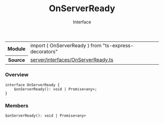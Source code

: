 <header class="symbol-info-header">    <h1 id="onserverready">OnServerReady</h1>    <label class="symbol-info-type-label interface">Interface</label>      </header>
<section class="symbol-info">      <table class="is-full-width">        <tbody>        <tr>          <th>Module</th>          <td>            <div class="lang-typescript">                <span class="token keyword">import</span> { OnServerReady }                 <span class="token keyword">from</span>                 <span class="token string">"ts-express-decorators"</span>                            </div>          </td>        </tr>        <tr>          <th>Source</th>          <td>            <a href="https://romakita.github.io/ts-express-decorators/#//blob/v2.4.1/src/server/interfaces/OnServerReady.ts#L0-L0">                server/interfaces/OnServerReady.ts            </a>        </td>        </tr>                </tbody>      </table>    </section>

### Overview

<pre><code class="typescript-lang"><span class="token keyword">interface</span> OnServerReady <span class="token punctuation">{</span>
    $<span class="token function">onServerReady</span><span class="token punctuation">(</span><span class="token punctuation">)</span><span class="token punctuation">:</span> <span class="token keyword">void</span> | Promise<<span class="token keyword">any</span>><span class="token punctuation">;</span>
<span class="token punctuation">}</span></code></pre>

### Members

<div class="method-overview"><pre><code class="typescript-lang">$<span class="token function">onServerReady</span><span class="token punctuation">(</span><span class="token punctuation">)</span><span class="token punctuation">:</span> <span class="token keyword">void</span> | Promise<<span class="token keyword">any</span>></code></pre></div>

